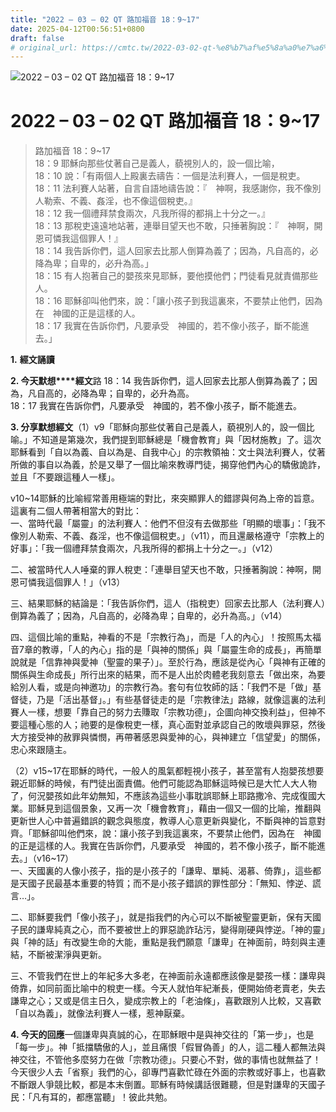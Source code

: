 ```yaml
---
title: "2022 – 03 – 02 QT 路加福音 18：9~17"
date: 2025-04-12T00:56:51+0800
draft: false
# original_url: https://cmtc.tw/2022-03-02-qt-%e8%b7%af%e5%8a%a0%e7%a6%8f%e9%9f%b3-18%ef%bc%9a917
---
```


![2022 – 03 – 02 QT 路加福音 18：9\~17](/images/qt.jpg   "2022 – 03 – 02 QT 路加福音 18：9\~17")

# 2022 – 03 – 02 QT 路加福音 18：9\~17

> 路加福音 18：9\~17  
> 18：9 耶穌向那些仗著自己是義人，藐視別人的，設一個比喻，  
> 18：10 說：「有兩個人上殿裏去禱告：一個是法利賽人，一個是稅吏。  
> 18：11 法利賽人站著，自言自語地禱告說：『　神啊，我感謝你，我不像別人勒索、不義、姦淫，也不像這個稅吏。』  
> 18：12 我一個禮拜禁食兩次，凡我所得的都捐上十分之一。』  
> 18：13 那稅吏遠遠地站著，連舉目望天也不敢，只捶著胸說：『　神啊，開恩可憐我這個罪人！』  
> 18：14 我告訴你們，這人回家去比那人倒算為義了；因為，凡自高的，必降為卑；自卑的，必升為高。」  
> 18：15 有人抱著自己的嬰孩來見耶穌，要他摸他們；門徒看見就責備那些人。  
> 18：16 耶穌卻叫他們來，說：「讓小孩子到我這裏來，不要禁止他們，因為在　神國的正是這樣的人。  
> 18：17 我實在告訴你們，凡要承受　神國的，若不像小孩子，斷不能進去。」

**1.** **經文誦讀**

**2. 今天默想****經文**路 18：14 我告訴你們，這人回家去比那人倒算為義了；因為，凡自高的，必降為卑；自卑的，必升為高。  
18：17 我實在告訴你們，凡要承受　神國的，若不像小孩子，斷不能進去。

**3. 分享默想經文**（1）v9「耶穌向那些仗著自己是義人，藐視別人的，設一個比喻。」不知道是第幾次，我們提到耶穌總是「機會教育」與「因材施教」了。這次耶穌看到「自以為義、自以為是、自我中心」的宗教領袖：文士與法利賽人，仗著所做的事自以為義，於是又舉了一個比喻來教導門徒，揭穿他們內心的驕傲詭詐，並且「不要跟這種人一樣」。

v10\~14耶穌的比喻經常善用極端的對比，來突顯罪人的錯謬與何為上帝的旨意。這裏有二個人帶著相當大的對比：  
一、當時代最「屬靈」的法利賽人：他們不但沒有去做那些「明顯的壞事」：「我不像別人勒索、不義、姦淫，也不像這個稅吏。」（v11），而且還嚴格遵守「宗教上的好事」：「我一個禮拜禁食兩次，凡我所得的都捐上十分之一。」（v12）

二、被當時代人人唾棄的罪人稅吏：「連舉目望天也不敢，只捶著胸說：神啊，開恩可憐我這個罪人！」（v13）

三、結果耶穌的結論是：「我告訴你們，這人（指稅吏）回家去比那人（法利賽人）倒算為義了；因為，凡自高的，必降為卑；自卑的，必升為高。」（v14）

四、這個比喻的重點，神看的不是「宗教行為」，而是「人的內心」！按照馬太福音7章的教導，「人的內心」指的是「與神的關係」與「屬靈生命的成長」，再簡單說就是「信靠神與愛神（聖靈的果子）」。至於行為，應該是從內心「與神有正確的關係與生命成長」所行出來的結果，而不是人出於肉體老我刻意去「做出來，為要給別人看，或是向神邀功」的宗教行為。套句有位牧師的話：「我們不是「做」基督徒，乃是「活出基督」。」有些基督徒走的是「宗教律法」路線，就像這裏的法利賽人一樣，想要「靠自己的努力去賺取「宗教功德」，企圖向神交換利益」，但神不要這種心態的人；祂要的是像稅吏一樣，真心面對並承認自己的敗壞與罪惡，然後大方接受神的赦罪與憐憫，再帶著感恩與愛神的心，與神建立「信望愛」的關係，忠心來跟隨主。

（2）v15\~17在耶穌的時代，一般人的風氣都輕視小孩子，甚至當有人抱嬰孩想要親近耶穌的時候，有門徒出面責備。他們可能認為耶穌這時候已是大忙人大人物了，何況嬰孩如此年幼無知，不應該為這些小事耽誤耶穌上耶路撒冷、完成復國大業。耶穌見到這個景象，又再一次「機會教育」，藉由一個又一個的比喻，推翻與更新世人心中普遍錯誤的觀念與態度，教導人心意更新與變化，不斷與神的旨意對齊。「耶穌卻叫他們來，說：讓小孩子到我這裏來，不要禁止他們，因為在　神國的正是這樣的人。我實在告訴你們，凡要承受　神國的，若不像小孩子，斷不能進去。」（v16\~17）  
一、天國裏的人像小孩子，指的是小孩子的「謙卑、單純、渴慕、倚靠」，這些都是天國子民最基本重要的特質；而不是小孩子錯誤的罪性部分：「無知、悖逆、謊言…」。

二、耶穌要我們「像小孩子」，就是指我們的內心可以不斷被聖靈更新，保有天國子民的謙卑純真之心，而不要被世上的罪惡詭詐玷污，變得剛硬與悖逆。「神的靈」與「神的話」有改變生命的大能，重點是我們願意「謙卑」在神面前，時刻與主連結，不斷被潔淨與更新。

三、不管我們在世上的年紀多大多老，在神面前永遠都應該像是嬰孩一樣：謙卑與倚靠，如同前面比喻中的稅吏一樣。今天人就怕年紀漸長，便開始倚老賣老，失去謙卑之心；又或是信主日久，變成宗教上的「老油條」，喜歡跟別人比較，又喜歡「自以為義」，就像法利賽人一樣，惹神厭棄。

**4. 今天的回應**一個謙卑與真誠的心，在耶穌眼中是與神交往的「第一步」，也是「每一步」。神「抵擋驕傲的人」，並且痛恨「假冒偽善」的人，這二種人都無法與神交往，不管他多麼努力在做「宗教功德」。只要心不對，做的事情也就無益了！今天很少人去「省察」我們的心，卻專門喜歡忙碌在外面的宗教或好事上，也喜歡不斷跟人爭競比較，都是本末倒置。耶穌有時候講話很難聽，但是對謙卑的天國子民：「凡有耳的，都應當聽」！彼此共勉。
